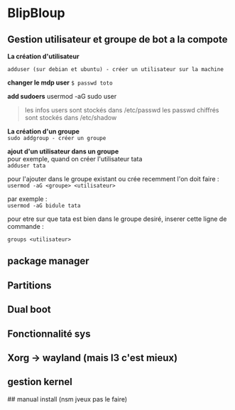 # BlipBloup  





## Gestion utilisateur et groupe de bot a la compote 

**La création d'utilisateur**  

`adduser (sur debian et ubuntu) - créer un utilisateur sur la machine`  


**changer le mdp user**
`$ passwd toto`  


**add sudoers**
usermod -aG sudo user <!-- ajoute user au groupe sudo --->

> les infos users sont stockés dans /etc/passwd
> les passwd chiffrés sont stockés dans /etc/shadow

**La création d'un groupe**  
`sudo addgroup - créer un groupe`  

**ajout d'un utilisateur dans un groupe**  
pour exemple, quand on créer l'utilisateur tata  
`adduser tata`  

pour l'ajouter dans le groupe existant ou crée recemment l'on doit faire :
`usermod -aG <groupe> <utilisateur>`  

par exemple :  
`usermod -aG bidule tata`  

pour etre sur que tata est bien dans le groupe desiré, inserer cette ligne de commande :  

`groups <utilisateur>`  





## package manager


## Partitions


## Dual boot


## Fonctionnalité sys


## Xorg -> wayland (mais I3 c'est mieux)


## gestion kernel


## manual install (nsm jveux pas le faire)


